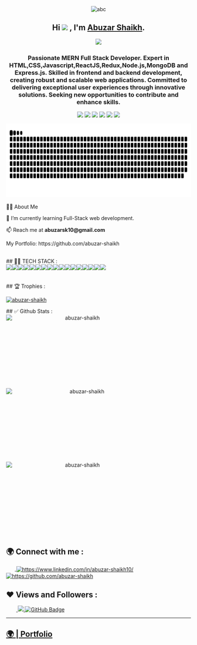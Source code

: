  <div align="center" >
        <img width="80%" height="400px" src="https://cdn.dribbble.com/users/1162077/screenshots/3848914/programmer.gif" alt="abc">
    </div>
    <h2 align="center">
        Hi <img src="https://media.giphy.com/media/hvRJCLFzcasrR4ia7z/giphy.gif" width="28"> , I'm  <a href="https://github.com/abuzar-shaikh" target="_blank" rel="noopener noreferrer">Abuzar Shaikh</a>.
      </h2>
      <p align="center">
        <img src="https://readme-typing-svg.herokuapp.com/?lines=Full%20Stack%20MERN%20Developer;&center=true&width=500&height=50">
      </p>
      <h3 align="center">Passionate MERN Full Stack Developer. Expert in HTML,CSS,Javascript,ReactJS,Redux,Node.js,MongoDB and Express.js. Skilled in frontend and backend development, creating robust and scalable web applications. Committed to delivering exceptional user experiences through innovative solutions. Seeking new opportunities to contribute and enhance skills.</h3>
      <p align="center">
          <img src="https://img.shields.io/badge/JS-Javascript-red" />
          <img src="https://img.shields.io/badge/React-React-blue" />
          <img src="https://img.shields.io/badge/Redux-Redux-purple" />
          <img src="https://img.shields.io/badge/Node-node-green" />
          <img src="https://img.shields.io/badge/express-Express-blueviolet" />
          <img src="https://img.shields.io/badge/Mongodb-mongodb-brightgreen" />
        </p>
         <img width="100%" height="200px" src="https://raw.githubusercontent.com/Platane/snk/output/github-contribution-grid-snake.svg" alt="snek">
           <p>🙋‍♂️ About Me </p>
              <p>🌱 I’m currently learning Full-Stack web development.</p>
              <p>📫 Reach me at <b>abuzarsk10@gmail.com</b></p>
              <p>My Portfolio: https://github.com/abuzar-shaikh</p>      
      <!-- new file -->
      <br/>
      ## 👨‍💻 TECH STACK :
      <div align="center" style="display: flex; flex-wrap: wrap;">
      <img src="https://img.shields.io/badge/react-%2320232a.svg?style=for-the-badge&logo=react&logoColor=%2361DAFB" />
      <img src="https://img.shields.io/badge/React_Router-CA4245?style=for-the-badge&logo=react-router&logoColor=white" />
      <img src="https://img.shields.io/badge/redux-%23593d88.svg?style=for-the-badge&logo=redux&logoColor=white" />
      <img src="https://img.shields.io/badge/chakra-%234ED1C5.svg?style=for-the-badge&logo=chakraui&logoColor=white" />
      <img src="https://img.shields.io/badge/MongoDB-%234ea94b.svg?style=for-the-badge&logo=mongodb&logoColor=white" />
      <img src="https://img.shields.io/badge/HTML5-E34F26?style=for-the-badge&logo=html5&logoColor=white" />
      <img src="https://img.shields.io/badge/CSS3-1572B6?style=for-the-badge&logo=css3&logoColor=white" />
      <img src="https://img.shields.io/badge/JavaScript-323330?style=for-the-badge&logo=javascript&logoColor=F7DF1E" />
      <img src="https://img.shields.io/badge/Bootstrap-563D7C?style=for-the-badge&logo=bootstrap&logoColor=white" />
      <img src="https://img.shields.io/badge/Tailwind_CSS-38B2AC?style=for-the-badge&logo=tailwind-css&logoColor=white" />
      <img src="https://img.shields.io/badge/Node.js-339933?style=for-the-badge&logo=nodedotjs&logoColor=white" />
      <img src="https://img.shields.io/badge/Express.js-000000?style=for-the-badge&logo=express&logoColor=white" />
      <img src="https://img.shields.io/badge/java-%23ED8B00.svg?style=for-the-badge&logo=java&logoColor=white" />
      <img src="https://img.shields.io/badge/npm-CB3837?style=for-the-badge&logo=npm&logoColor=white" />
      <img src="https://img.shields.io/badge/GitHub-100000?style=for-the-badge&logo=github&logoColor=white" />
      <img src="https://img.shields.io/badge/GIT-E44C30?style=for-the-badge&logo=git&logoColor=white" />
      <img src="https://img.shields.io/badge/vite-%23646CFF.svg?style=for-the-badge&logo=vite&logoColor=white" />
      </div>
      <br/>
      <br/>
      ## 🏆 Trophies :
      <br/>
      <p align="left"> <a href="https://github.com/ryo-ma/github-profile-trophy"><img src="https://github-profile-trophy.vercel.app/?username=abuzar-shaikh&theme=onedark" alt="abuzar-shaikh" /></a> </p>
      ## ✅ Github Stats :
      <div align="center" style="display: flex; flex-wrap: wrap;">
      <img width="400px" height="200px" align="center" src="https://github-readme-stats.vercel.app/api?username=abuzar-shaikh&show_icons=true&locale=en" alt="abuzar-shaikh" />
      <img width="425px" height="200px" align="center" src="https://github-readme-streak-stats.herokuapp.com/?user=abuzar-shaikh&theme=neon&border_radius=2.7&date_format=M%20j%5B%2C%20Y%5D" alt="abuzar-shaikh" />
      <img width="400px" height="200px" align="center" src="https://github-readme-stats.vercel.app/api/top-langs?username=abuzar-shaikh&langs_count=8" alt="abuzar-shaikh" />
      </div>
      <h2>🌍 Connect with me :</h2>
         <p align="left">
          &nbsp;&nbsp;&nbsp;&nbsp;&nbsp;&nbsp;<a href="https://www.linkedin.com/in/abuzar-shaikh10/" target="blank">
                  <img align="center"
                      src="https://img.icons8.com/3d-fluency/94/linkedin.png"
                      alt="https://www.linkedin.com/in/abuzar-shaikh10/" width="40px" />
              </a>
              <a href="https://github.com/abuzar-shaikh" target="blank">
                  <img align="center"
                      src="https://img.icons8.com/3d-fluency/94/github.png"
                      alt="https://github.com/abuzar-shaikh" width="40px"/>
              </a>
          </p>
          <h2>❤ Views and Followers :</h2>
          &nbsp;&nbsp;&nbsp;&nbsp;&nbsp;&nbsp;&nbsp;<a href="https://github.com/abuzar-shaikh/github-profile-views-counter">
              <img src="https://komarev.com/ghpvc/?username=abuzar-shaikh" >
          </a>
          <a href="https://github.com/abuzar-shaikh?tab=followers">
              <img src="https://img.shields.io/github/followers/abuzar-shaikh?label=Followers&style=social" alt="GitHub Badge">
          </a>
          <hr />
          <h2><a href="https://github.com/abuzar-shaikh">🌍 | Portfolio </a></h2>
